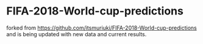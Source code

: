 # FIFA-2018-World-cup-predictions

forked from https://github.com/itsmuriuki/FIFA-2018-World-cup-predictions and is being updated with new data and current results.
